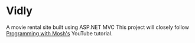 # Vidly
A movie rental site built using ASP.NET MVC
This project will closely follow [Programming with Mosh's](https://youtu.be/E7Voso411Vs) YouTube tutorial.
